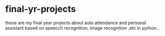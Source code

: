 # final-yr-projects
these are my final year projects about auto attendance and personal assistant based on speecch recognition, image recognition ,etc in python...

